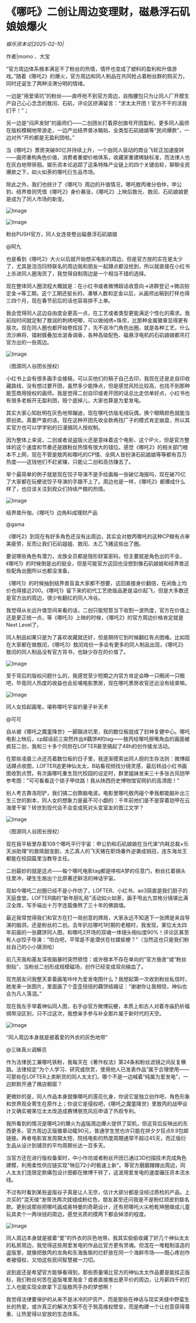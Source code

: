 # 《哪吒》二创让周边变理财，磁悬浮石矶娘娘爆火

*娱乐资本论|2025-02-10|*

作者|momo 、大宝

“官方周边体系根本满足不了粉丝的热情，情怀也变成了塑料的盈利和升值游戏。”随着《哪吒2》的爆火，官方周边和同人制品在共同抢占着粉丝群的购买力，同时还诞生了两种泾渭分明的情绪。

一边是“用爱填坑”的粉丝——直呼抢不到官方周边，自掏腰包只为让同人厂开模生产自己心心念念的敖闰、石矶，评论区挤满留言：“求太太开团！官方不干的活我们干！”；

另一边是“闷声发财”的画师们——二创团长打着原创旗号开团盈利，更多同人画师在版权模糊地带游走，一边产出结界兽冰箱贴、全类型石矶娘娘等“民间爆款”，一边对外“开的都是无盈利团啦。”

当《哪吒2》票房突破80亿并持续上升，一个由同人驱动的商业飞轮正加速旋转——画师重构角色价值，消费者重塑价格体系，收藏家重建稀缺标准，而法律人也在灰白地带徘徊。娱乐资本论追踪了这条特殊产业链上的四个关键齿轮，聊聊全民爆款之下，如火如荼的哪吒衍生品市场。

除此之外，我们也统计了《哪吒1》周边的升值情况，哪吒敖丙难分伯仲，申公豹、结界兽则凭借《哪吒2》身价暴涨，《哪吒2》上映后敖光、敖闰、石矶娘娘更是成为了同人市场的新宠。

![Image](https://q1.itc.cn/images01/20250210/3abd7f320aad4c448eaf512d00f4c4ab.jpeg)

![Image](https://q9.itc.cn/images01/20250210/18e8500f4e9a41588b23028bbbd79010.png)

粉丝PUSH官方，同人女连夜卷出磁悬浮石矶娘娘

@阿九

也是看到《哪吒2》大火以后就开始想买电影的周边，但是官方放的实在是太少了，尤其是泡泡玛特联名的周边我和朋友一起蹲点都没抢到，所以就直接在小红书上杀进同人圈淘货了，我觉得自制周边是一个相当不错的选择。

现在整体同人圈流程大概就是：在小红书或者微博超话收意向→进群登记→微店拍定金→等工期。这个工期还挺长的，凑够人数和定金以后，从画师出稿到打样也得三四个月，现在春节前后的话也容易排不上单。

我会觉得同人这边自由度会更高一点，在工艺或者类型更能满足个性化的需求。我前段时间就定制了敖润的刺绣吧唧，可以做绒绣+珠帘，比那种金属徽章显得更有层次。现在同人圈也都开始卷炫技了，先不说冷门角色出圈，就是各种工艺，什么流沙麻将、镭射膜叠加龙涎香调香，各种高级配色、磁悬浮电机的石矶娘娘都吊打官方出的一些周边。

![Image](https://q1.itc.cn/images01/20250210/6f378b841dfe4d258b23de16344141b6.jpeg)

（图源同人谷团长授权）

小红书上会有很多画手会接稿，可以买他们的稿子自己去印，我现在还是走自印收藏路线，没有想过要开团，虽然多少能挣点，但是感觉风险比较高，也找不到那种能签商用授权的画师。我是觉得二创自印或者开团的话总比走仿单好点，小红书也有很多老板开无盈利团，赔个底掉儿，大家也算是为爱发电。

其实大家心知肚明在灰色地带蹦迪，现在哪吒仿版毛绒玩偶，换个眼睛颜色就能当原创卖。真要严查的话，现在这种开团先收全款再找厂子的模式肯定崩盘，所以其实官方也可以学学别的日漫搞同人授权制。

因为整体上来说，二创或者说盗版火还是意味着这个电影、这个IP火，但是官方整体的这个速度和节奏还是跟粉丝热情有很大的错位。感觉《哪吒2》的相关部门根本不上网，现在不管是敖丙和哪吒的CP情、全网人皆扮演石矶娘娘等等都有百万热度——这钱他们不赶紧赚，只能让二创和高仿赚去了。

举个最简单的例子就是现在饺子导演不是手绘画每一张破亿海报吗，现在破70亿了大家都在玩梗说饺子导演的手跟不上了。周边也是一样，《哪吒2》都爆成什么样了，也应该关注到观众们持续产粮的热情。

![Image](https://q8.itc.cn/images01/20250210/9ab281d9342e4cf5864ef700a8f9e2a1.png)

结界兽升咖，《哪吒1》边角料成理财产品

@gama

《哪吒2》到现在有好多角色还没有出周边，其实会对敖丙哪吒的这种CP粮有点审美疲劳，反而让我们石矶姐姐、敖闰、太乙飞猪这些出了圈。

要说哪些角色有潜力，龙族全员都是隐形财富密码，但主要就是角色出的不全，《哪吒1》的时候倒是出的挺全，但是可能官方这回也没想到像石矶娘娘和结界兽这些配角出圈所以也都没准备。

《哪吒1》的时候抽到结界兽盲盒大家都不想要，这回直接身价翻倍，在闲鱼上均价也得接近200。《哪吒1》留下来的初代工艺绝版品更是溢价起飞，但是大多数还是官方出的周边，很少有翻红的同人冷谷。

我觉得从长远升值空间来看的话，二创只能短暂当下收割一波热度，官方在价值上还是更正统一点，等《哪吒3》上映的时候，《哪吒2》的官方周边价格肯定就是Next Level了。

同人制品如果只是为了喜欢收藏就还好，但是期待它到时候翻红有点困难。比如现在大家都在做敖闰，《哪吒3》敖闰戏份一多会有更多的同人制品出现，《哪吒2》敖闰的同人制品没有官方背书，也缺少存在的价值了。

![Image](https://q5.itc.cn/images01/20250210/3c650ad5d6fd411cb3253bee144daf80.jpeg)

至于背后的版权问题什么的，我感觉至少短期之内官方肯定会睁一只眼闭一只眼吧，毕竟同人热度的收益也会反哺电影票房，现在哪吒票房收官还远没有结束嘛。

![Image](https://q1.itc.cn/images01/20250210/037eb85bc2434349b91159a2c2e86789.png)

同人女拾起画笔，堪称哪吒宇宙的量子补天术

@可可

自从被《哪吒之魔童降世》一脚踹进坑里，我的数位板就成了封神复健中心。哪吒电影上映后，cp超话前三突然炸出#藕饼#的tag——敖丙给哪吒擦嘴角血的画面被疯狂二创，我和三十多个同担在LOFTER甚至搞起了48h的创作接龙活动。

在那些凌晨三点还亮着数位板的日子里，我逐渐摸索出同人厨的生存法则：微博超话蹲点收图，LOFTER追更神仙太太，B站看视频找分镜灵感，最后转战小红书画图收割点赞。有次画哪吒重生现代校园的设定时，群里姐妹发来三十多张古风铠甲参考图："可可看看这个锁子甲纹路！我从陕西历史博物馆官网扒的高清图！"

别人考古靠洛阳铲，我们搞二创靠脑电波。电影里哪吒敖丙碰个拳我都能脑补出三生三世的剧本，同人女的想象力是最不可小觑的：千年前他们是不是穿着铠甲在云海里干架？转世到现代会不会变成死对头变室友的晋江文学？

![Image](https://q9.itc.cn/images01/20250210/b06fc6d22b034f02bb01e9549038b613.jpeg)

（图源同人谷团长授权）

现在我平板里存着108个哪吒平行宇宙：申公豹和石矶娘娘在当代演“内耗总裁×乐天派助理”的救赎甜宠剧，太乙真人的飞天猪在职场番外逆袭成销冠，连东海龙王都能在校园篇里当教导主任。

二创最妙的就是这点——每个哪吒电影tag都是哆啦A梦的任意门，粉丝扛着镐头往里冲，硬生生凿出个比原著还鲜活的神话宇宙。

现如今哪吒二创圈已经不是小作坊了，LOFTER、小红书、ao3简直是我们厨子的天庭食堂。LOFTER搞的“新年厨礼局”活动如火如荼，画手甩出九宫格分镜堪比满汉全席，写手端出十万字连载像熬了三十年的佛跳墙。

最近我常觉得我们和官方在打一局创意的牌局，大家永远不知道下一张牌是来自导演的脑洞，还是粉丝的二创。去年扒拉哪吒1时期的老粮时，我发现，某位太太四年前画的一张藕饼同人图，和哪吒2开场的双魂一体镜头相似度90%！评论区甚至有人@饺子导演：“坦白吧，平常是不是潜伏在社媒偷梗？”（当然这也只是我们粉丝自己的小小猜测哈）

前几天我和基友深夜脑暴时突然顿悟：或许根本不存在单向的“官方施舍”或“粉丝倒贴”，当粉丝二创形成规模磁场，创作已经变成双向输血了。

现充朋友问我整天拿着画笔咔咔为爱发电图什么？我想起第一次收到粉丝私信时，她发来一张图片，里面画了个歪歪扭扭的藕饼结婚证：“谢谢你让我相信，神仙也会为凡人落泪。”

现在我左手举着神仙同人图，右手@官方微博玩梗，本质上和古人对着寺庙扔祈福绸带没区别，只不过这次，我想亲手参与补全那片属于新时代的天空。

![Image](https://q4.itc.cn/images01/20250210/dd75a6e0f52b468c9964153cdfeac7ad.png)

“同人周边本身就是披着爱的外衣的灰色地带”

@三昧真火调解员

作为法律民工兼哪吒铁粉，我每天在《著作权法》第24条和粉丝滤镜之间反复横跳。法律规定“为个人学习、研究或欣赏，使用他人已发表作品”属于合理使用——可那些在LOFTER上卖断货的同人太太们，哪个不是一边喊着“纯属为爱发电”，一边默默开通了微店橱窗？

更微妙的是，同人作品本身就像哪吒的莲花化身，你说它是独立创作吧，角色形象和世界观全寄生在原作上；你说它是侵权吧，《哪吒之魔童降世》里敖丙的战甲设计又确实被某位太太改造成赛博朋克风后申请了外观专利。

我所看到的情况是哪吒2的爆火为盗版周边爆火提供了契机，但这背后反映出的东西更多。官方周边正版徽章动辄90元，普通学生党也许只能在拼夕夕狂点9.9包邮链接。再者电影宣发周期太短，院线电影的热度周期通常不超过45天，而正版衍生品从设计到铺货的平均周期长达一百多天。

当官方还在进行版权备案时，中小作坊或者粉丝开团已通过3D扫描技术完成角色建模，利用柔性供应链实现"映后72小时极速上新"。等官方磨磨蹭蹭出周边，同人太太们连限定款痛包设计图都在微博千转了，这波用爱发电的速度碾压资本流水线。

不过有时看到某些盗版谷子真是让人无奈，估计大部分都是没经过质检的产品。上次买的"混天绫"发带洗两次就褪成粉红色，朋友甚至还问我是不是粉红顽皮豹联名款。更别说那些把哪吒画成奥特曼的奇葩设计，还有把哪吒火尖枪乾坤圈做成儿童玩具卖个一两块钱的周边，感觉劣质的摸两下都会掉漆的程度。

![Image](https://q2.itc.cn/images01/20250210/1093b9b1351743058e6410321542583e.jpeg)

同人周边本身就是披着“爱”的外衣的灰色地带。我其实偷偷收藏了好几个神仙太太的私房周边，我觉得这些用爱发电的作品比官方更有灵魂。但混在一堆粗制滥造的盗版里，就像把敖丙的龙角和东海鱼贩的烂虾放在同一个海鲜市场——既心疼创作者被侵权，又怕这些民间智慧被一刀切。

说到底还是希望官方能够看得到，那些质量堪比官方的神仙太太作品要是能挂正版标，我们粉丝何苦在盗版堆里淘金？或者直接推出更平价的周边，让月薪四千的打工人也能实现全款拿下正版敖丙手办的梦想啊！

我觉得法律要保护的从来不是冰冷的IP资产，而是那些在神话与现实夹缝中野蛮生长的热爱。或许真正的解决方案不在于筑高维权壁垒，而是构建一个让创意获得尊重、让热爱得以安放的生态体系。

